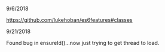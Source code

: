 
9/6/2018

https://github.com/lukehoban/es6features#classes

9/21/2018

Found bug in ensureId()...now just trying to get thread to load.
